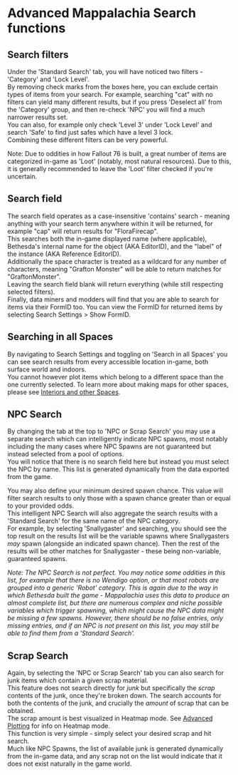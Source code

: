 # Advanced Mappalachia Search functions

## Search filters
Under the 'Standard Search' tab, you will have noticed two filters - 'Category' and 'Lock Level'.<br/>
By removing check marks from the boxes here, you can exclude certain types of items from your search. For example, searching "cat" with no filters can yield many different results, but if you press 'Deselect all' from the 'Category' group, and then re-check 'NPC' you will find a much narrower results set.<br/>
You can also, for example only check 'Level 3' under 'Lock Level' and search 'Safe' to find just safes which have a level 3 lock.<br/>
Combining these different filters can be very powerful.<br/>

Note: Due to oddities in how Fallout 76 is built, a great number of items are categorized in-game as 'Loot' (notably, most natural resources). Due to this, it is generally recommended to leave the 'Loot' filter checked if you're uncertain.

## Search field
The search field operates as a case-insensitive 'contains' search - meaning anything with your search term anywhere within it will be returned, for example "cap" will return results for "FloraFirecap".<br/>
This searches both the in-game displayed name (where applicable), Bethesda's internal name for the object (AKA EditorID), and the "label" of the instance (AKA Reference EditorID).<br/>
Additionally the space character is treated as a wildcard for any number of characters, meaning "Grafton Monster" will be able to return matches for "GraftonMonster".<br/>
Leaving the search field blank will return everything (while still respecting selected filters).<br/>
Finally, data miners and modders will find that you are able to search for items via their FormID too. You can view the FormID for returned items by selecting Search Settings > Show FormID.<br/>

## Searching in all Spaces
By navigating to Search Settings and toggling on 'Search in all Spaces' you can see search results from every accessible location in-game, both surface world and indoors.<br/>
You cannot however plot items which belong to a different space than the one currently selected. To learn more about making maps for other spaces, please see [Interiors and other Spaces](Choosing_spaces.md).

## NPC Search
By changing the tab at the top to 'NPC or Scrap Search' you may use a separate search which can intelligently indicate NPC spawns, most notably including the many cases where NPC Spawns are not guaranteed but instead selected from a pool of options.<br/>
You will notice that there is no search field here but instead you must select the NPC by name. This list is generated dynamically from the data exported from the game.<br/>

You may also define your minimum desired spawn chance. This value will filter search results to only those with a spawn chance greater than or equal to your provided odds.<br/>
This intelligent NPC Search will also aggregate the search results with a 'Standard Search' for the same name of the NPC category.<br/>
For example, by selecting 'Snallygaster' and searching, you should see the top result on the results list will be the variable spawns where Snallygasters *may* spawn (alongside an indicated spawn chance). Then the rest of the results will be other matches for Snallygaster - these being non-variable, guaranteed spawns.<br/>

*Note: The NPC Search is not perfect. You may notice some oddities in this list, for example that there is no Wendigo option, or that most robots are grouped into a generic 'Robot' category. This is again due to the way in which Bethesda built the game - Mappalachia uses this data to produce an almost complete list, but there are numerous complex and niche possible variables which trigger spawning, which might cause the NPC data might be missing a few spawns. However, there should be no false entries, only missing entries, and if an NPC is not present on this list, you may still be able to find them from a 'Standard Search'.*

## Scrap Search
Again, by selecting the 'NPC or Scrap Search' tab you can also search for junk items which contain a given scrap material.<br/>
This feature does not search directly for *junk* but specifically the *scrap* contents of the junk, once they're broken down. The search accounts for both the contents of the junk, and crucially the *amount* of scrap that can be obtained.<br/>
The scrap amount is best visualized in Heatmap mode. See [Advanced Plotting](Advanced_plotting.md) for info on Heatmap mode.<br/>
This function is very simple - simply select your desired scrap and hit search.<br/>
Much like NPC Spawns, the list of available junk is generated dynamically from the in-game data, and any scrap not on the list would indicate that it does not exist naturally in the game world.
